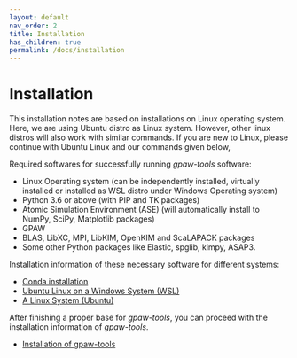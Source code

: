```yaml
---
layout: default
nav_order: 2
title: Installation
has_children: true
permalink: /docs/installation
---
```


# Installation

This installation notes are based on installations on Linux operating system. Here, we are using Ubuntu distro as Linux system. However, other linux distros will also work with similar commands. If you are new to Linux, please continue with Ubuntu Linux and our commands given below,

Required softwares for successfully running *gpaw-tools* software:

* Linux Operating system (can be independently installed, virtually installed or installed as WSL distro under Windows Operating system)
* Python 3.6 or above (with PIP and TK packages)
* Atomic Simulation Environment (ASE) (will automatically install to NumPy, SciPy, Matplotlib packages)
* GPAW
* BLAS, LibXC, MPI, LibKIM, OpenKIM and ScaLAPACK packages
* Some other Python packages like Elastic, spglib, kimpy, ASAP3.

Installation information of these necessary software for different systems: 

* [Conda installation](conda.md)
* [Ubuntu Linux on a Windows System (WSL)](wsl.md)
* [A Linux System (Ubuntu)](ubuntu.md) 

After finishing a proper base for *gpaw-tools*, you can proceed with the installation information of *gpaw-tools*.

* [Installation of gpaw-tools](installationofgpawtools.md)
